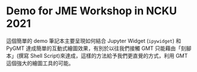 # Demo for JME Workshop in NCKU 2021

這個簡單的 demo 筆記本主要呈現如何結合 Jupyter Widget (`ipywidget`) 和 PyGMT 達成簡單的互動式繪圖效果，有別於以往我們接觸 GMT 只能藉由「刻腳本」(撰寫 Shell Script)來達成，這樣的方法給予我們更直覺的方式，利用 GMT 這個強大的繪圖工具的可能。
